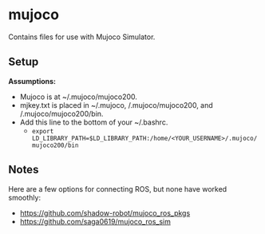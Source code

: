 # mujoco
Contains files for use with Mujoco Simulator.

## Setup
**Assumptions:** 
- Mujoco is at ~/.mujoco/mujoco200. 
- mjkey.txt is placed in ~/.mujoco, /.mujoco/mujoco200, and /.mujoco/mujoco200/bin.
- Add this line to the bottom of your ~/.bashrc.
	- ```export LD_LIBRARY_PATH=$LD_LIBRARY_PATH:/home/<YOUR_USERNAME>/.mujoco/mujoco200/bin```

## Notes
Here are a few options for connecting ROS, but none have worked smoothly:
- https://github.com/shadow-robot/mujoco_ros_pkgs
- https://github.com/saga0619/mujoco_ros_sim